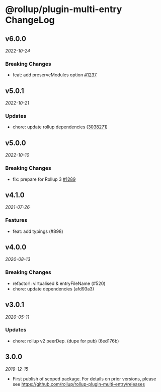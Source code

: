 # @rollup/plugin-multi-entry ChangeLog

## v6.0.0

_2022-10-24_

### Breaking Changes

- feat: add preserveModules option [#1237](https://github.com/rollup/plugins/pull/1237)

## v5.0.1

_2022-10-21_

### Updates

- chore: update rollup dependencies ([3038271](https://github.com/rollup/plugins/commit/303827191ede6b2e4eade96c6968ed16a587683f))

## v5.0.0

_2022-10-10_

### Breaking Changes

- fix: prepare for Rollup 3 [#1289](https://github.com/rollup/plugins/pull/1289)

## v4.1.0

_2021-07-26_

### Features

- feat: add typings (#898)

## v4.0.0

_2020-08-13_

### Breaking Changes

- refactor!: virtualised & entryFileName (#520)
- chore: update dependencies (afd93a3)

## v3.0.1

_2020-05-11_

### Updates

- chore: rollup v2 peerDep. (dupe for pub) (6ed176b)

## 3.0.0

_2019-12-15_

- First publish of scoped package. For details on prior versions, please see https://github.com/rollup/rollup-plugin-multi-entry/releases
